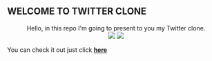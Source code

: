 ## WELCOME TO TWITTER CLONE

<p align="center">
Hello, in this repo I'm going to present to you my Twitter clone.
<br>

<img src="img/1.jpeg" />
<img src="img/2.jpeg" />

</p>



You can check it out just click **[here](https://twittercloneaugustya7.web.app/)**

